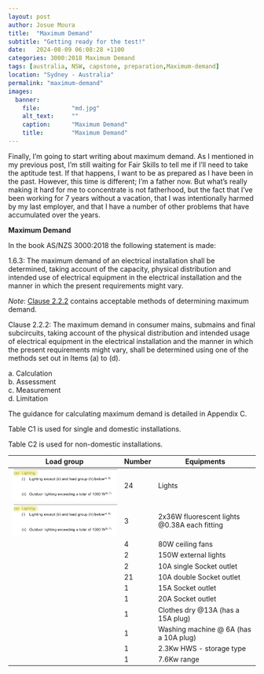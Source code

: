 ```yaml
---
layout: post
author: Josue Moura
title:  "Maximum Demand"
subtitle: "Getting ready for the test!"
date:   2024-08-09 06:08:28 +1100
categories: 3000:2018 Maximum Demand
tags: [australia, NSW, capstone, preparation,Maximum-demand]
location: "Sydney - Australia"
permalink: "maximum-demand"
images:
  banner:
    file:         "md.jpg"
    alt_text:     ""
    caption:      "Maximum Demand"
    title:        "Maximum Demand"
---
```


Finally, I’m going to start writing about maximum demand. As I mentioned in my previous post, I’m still waiting for Fair Skills to tell me if I’ll need to take the aptitude test. If that happens, I want to be as prepared as I have been in the past. However, this time is different; I’m a father now. But what’s really making it hard for me to concentrate is not fatherhood, but the fact that I’ve been working for 7 years without a vacation, that I was intentionally harmed by my last employer, and that I have a number of other problems that have accumulated over the years.

**Maximum Demand**

In the book AS/NZS 3000:2018 the following statement is made:


1.6.3: The maximum demand of an electrical installation shall be determined, taking account of the capacity, physical distribution and intended use of electrical equipment in the electrical installation and the manner in which the present requirements might vary.

<i>Note</i>: <u>Clause 2.2.2</u> contains acceptable methods of determining maximum demand.

Clause 2.2.2: The maximum demand in consumer mains, submains and final subcircuits, taking account of the physical distribution and intended usage of electrical equipment in the electrical installation and the manner in which the present requirements might vary, shall be determined using one of the methods set out in Items (a) to (d). 

a. Calculation  
b. Assessment  
c. Measurement  
d. Limitation  

The guidance for calculating maximum demand is detailed in Appendix C.

Table C1 is used for single and domestic installations.

Table C2 is used for non-domestic installations.


<div class="table-wrapper">
                            <table class="alt">
                              <thead>
                                <tr>
                                  <th>Load group</th>
                                  <th>Number</th>
                                  <th>Equipments</th>
                                </tr>
                              </thead>
                              <tbody>
                                <tr>
                                  <td><span class="image fit"><img src= "assets/images/capstone/md/loadgroup_light.png" alt="" /></span>
                                  </td>
                                  <td>24</td>
                                  <td>Lights</td>
                                </tr>
                                <tr>
                                  <td><span class="image fit"><img src= "assets/images/capstone/md/loadgroup_light.png" alt="" /></span></td>
                                  <td>3</td>
                                  <td>2x36W fluorescent lights @0.38A each fitting</td>
                                </tr>
                                <tr>
                                  <td></td>
                                  <td>4</td>
                                  <td>80W ceiling fans</td>
                                </tr>
                                <tr>
                                  <td></td>
                                  <td>2</td>
                                  <td>150W external lights</td>
                                </tr>
                                <tr>
                                  <td></td>
                                  <td>2</td>
                                  <td>10A single Socket outlet</td>
                                </tr>
                                <tr>
                                  <td></td>
                                  <td>21</td>
                                  <td>10A double Socket outlet</td>
                                </tr>
                                <tr>
                                  <td></td>
                                  <td>1</td>
                                  <td>15A Socket outlet</td>
                                </tr>
                                <tr>
                                  <td></td>
                                  <td>1</td>
                                  <td>20A Socket outlet</td>
                                </tr>
                                <tr>
                                  <td></td>
                                  <td>1</td>
                                  <td>Clothes dry @13A (has a 15A plug)</td>
                                </tr>
                                <tr>
                                  <td></td>
                                  <td>1</td>
                                  <td>Washing machine @ 6A (has a 10A plug)</td>
                                </tr>
                                <tr>
                                  <td></td>
                                  <td>1</td>
                                  <td>2.3Kw HWS - storage type</td>
                                </tr>
                                <tr>
                                  <td></td>
                                  <td>1</td>
                                  <td>7.6Kw range</td>
                                </tr>
                              </tbody>
                            </table>
                          </div>